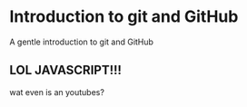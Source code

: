 # Introduction to git and GitHub

A gentle introduction to git and GitHub

## LOL JAVASCRIPT!!!

wat even is an youtubes?
